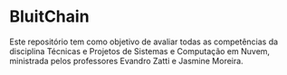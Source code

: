 # BluitChain
Este repositório tem como objetivo de avaliar todas as competências da disciplina Técnicas e Projetos de Sistemas e Computação em Nuvem, ministrada pelos professores Evandro Zatti e Jasmine Moreira.
